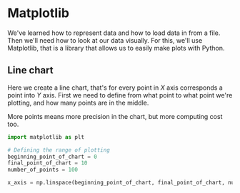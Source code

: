 # Matplotlib

We've learned how to represent data and how to load data in from a file. Then we'll need how to look at our data visually. For this, we'll use Matplotlib, that is a library that allows us to easily make plots with Python.

 ## Line chart

 Here we create a line chart, that's for every point in *X* axis corresponds a point into *Y* axis. First we need to define from what point to what point we're plotting, and how many points are in the middle.

 More points means more precision in the chart, but more computing cost too.

``` python
import matplotlib as plt

# Defining the range of plotting
beginning_point_of_chart = 0
final_point_of_chart = 10
number_of_points = 100

x_axis = np.linspace(beginning_point_of_chart, final_point_of_chart, number_of_points)
```

